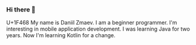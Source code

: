 ### Hi there 👋

<!--
**dany0k/dany0k** is a ✨ _special_ ✨ repository because its `README.md` (this file) appears on your GitHub profile.

Here are some ideas to get you started:

- 🔭 I’m currently working on ...
- 🌱 I’m currently learning ...
- 👯 I’m looking to collaborate on ...
- 🤔 I’m looking for help with ...
- 💬 Ask me about ...
- 📫 How to reach me: ...
- 😄 Pronouns: ...
- ⚡ Fun fact: ...
-->

U+1F468 My name is Daniil Zmaev. I am a beginner programmer.
I'm interesting in mobile application development. I was learning Java for two years.
Now I'm learning Kotlin for a change. 
